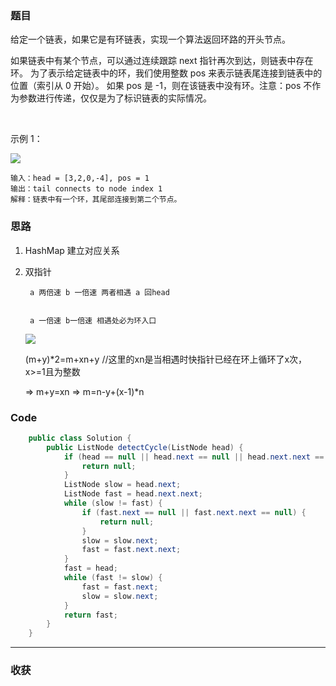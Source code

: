 ### 题目
给定一个链表，如果它是有环链表，实现一个算法返回环路的开头节点。

如果链表中有某个节点，可以通过连续跟踪 next 指针再次到达，则链表中存在环。 为了表示给定链表中的环，我们使用整数 pos 来表示链表尾连接到链表中的位置（索引从 0 开始）。 如果 pos 是 -1，则在该链表中没有环。注意：pos 不作为参数进行传递，仅仅是为了标识链表的实际情况。

 

示例 1：

![](https://assets.leetcode-cn.com/aliyun-lc-upload/uploads/2018/12/07/circularlinkedlist.png)
```
输入：head = [3,2,0,-4], pos = 1
输出：tail connects to node index 1
解释：链表中有一个环，其尾部连接到第二个节点。
```
### 思路
1. HashMap 建立对应关系
2. 双指针 
   
        a 两倍速 b 一倍速 两者相遇 a 回head


        a 一倍速 b一倍速 相遇处必为环入口

        
   ![](https://pic.leetcode-cn.com/e66710d3cc8e749590f1bb7846da84ec0c429918441797aba15d8fb0fa35828b-%E6%8D%95%E8%8E%B7.PNG)

   (m+y)*2=m+xn+y //这里的xn是当相遇时快指针已经在环上循环了x次，x>=1且为整数
   
   => m+y=xn => m=n-y+(x-1)*n 
### Code
```java
    public class Solution {
        public ListNode detectCycle(ListNode head) {
            if (head == null || head.next == null || head.next.next == null) {
                return null;
            }
            ListNode slow = head.next;
            ListNode fast = head.next.next;
            while (slow != fast) {
                if (fast.next == null || fast.next.next == null) {
                    return null;
                }
                slow = slow.next;
                fast = fast.next.next;
            }
            fast = head;
            while (fast != slow) {
                fast = fast.next;
                slow = slow.next;
            }
            return fast;
        }
    }
```
*** 
### 收获
